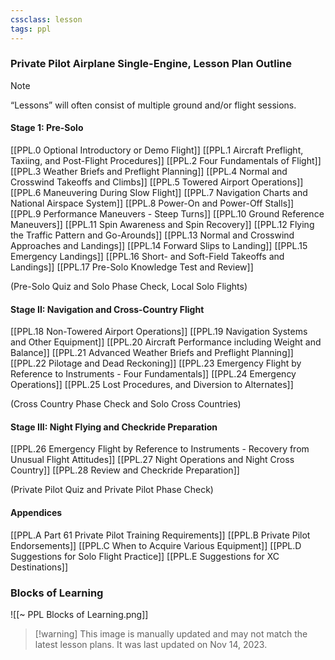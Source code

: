 ```yaml
---
cssclass: lesson
tags: ppl
---
```

### Private Pilot Airplane Single-Engine, Lesson Plan Outline
> [!note]
> “Lessons” will often consist of multiple ground and/or flight sessions.

#### Stage 1: Pre-Solo
[[PPL.0 Optional Introductory or Demo Flight]]
[[PPL.1 Aircraft Preflight, Taxiing, and Post-Flight Procedures]]
[[PPL.2 Four Fundamentals of Flight]]
[[PPL.3 Weather Briefs and Preflight Planning]]
[[PPL.4 Normal and Crosswind Takeoffs and Climbs]]
[[PPL.5 Towered Airport Operations]]
[[PPL.6 Maneuvering During Slow Flight]]
[[PPL.7 Navigation Charts and National Airspace System]]
[[PPL.8 Power-On and Power-Off Stalls]]
[[PPL.9 Performance Maneuvers - Steep Turns]]
[[PPL.10 Ground Reference Maneuvers]]
[[PPL.11 Spin Awareness and Spin Recovery]]
[[PPL.12 Flying the Traffic Pattern and Go-Arounds]]
[[PPL.13 Normal and Crosswind Approaches and Landings]]
[[PPL.14 Forward Slips to Landing]]
[[PPL.15 Emergency Landings]]
[[PPL.16 Short- and Soft-Field Takeoffs and Landings]]
[[PPL.17 Pre-Solo Knowledge Test and Review]]

(Pre-Solo Quiz and Solo Phase Check, Local Solo Flights)

#### Stage II: Navigation and Cross-Country Flight
[[PPL.18 Non-Towered Airport Operations]]
[[PPL.19 Navigation Systems and Other Equipment]]
[[PPL.20 Aircraft Performance including Weight and Balance]]
[[PPL.21 Advanced Weather Briefs and Preflight Planning]]
[[PPL.22 Pilotage and Dead Reckoning]]
[[PPL.23 Emergency Flight by Reference to Instruments - Four Fundamentals]]
[[PPL.24 Emergency Operations]]
[[PPL.25 Lost Procedures, and Diversion to Alternates]]

(Cross Country Phase Check and Solo Cross Countries)

#### Stage III: Night Flying and Checkride Preparation
[[PPL.26 Emergency Flight by Reference to Instruments - Recovery from Unusual Flight Attitudes]]
[[PPL.27 Night Operations and Night Cross Country]]
[[PPL.28 Review and Checkride Preparation]]

(Private Pilot Quiz and Private Pilot Phase Check)

#### Appendices
[[PPL.A Part 61 Private Pilot Training Requirements]]
[[PPL.B Private Pilot Endorsements]]
[[PPL.C When to Acquire Various Equipment]]
[[PPL.D Suggestions for Solo Flight Practice]]
[[PPL.E Suggestions for XC Destinations]]


### Blocks of Learning
![[~ PPL Blocks of Learning.png]]
> [!warning] This image is manually updated and may not match the latest lesson plans. It was last updated on Nov 14, 2023.
